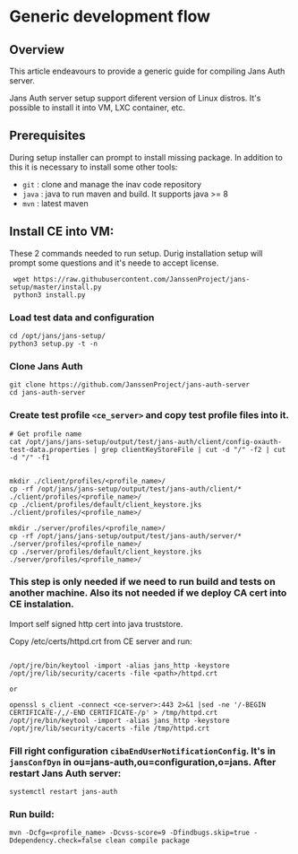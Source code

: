 # Generic development flow
## Overview

This article endeavours to provide a generic guide for compiling Jans Auth server.

Jans Auth server setup support diferent version of Linux distros. It's possible to install it into VM, LXC container, etc.

## Prerequisites

During setup installer can prompt to install missing package. In addition to this it is necessary to install some other tools:

* `git`  : clone and manage the inav code repository
* `java` : java to run maven and build. It supports java >= 8
* `mvn`  : latest maven




## Install CE into VM:

These 2 commands needed to run setup. Durig installation setup will prompt some questions and it's neede to accept license.
```
 wget https://raw.githubusercontent.com/JanssenProject/jans-setup/master/install.py
 python3 install.py
```

### Load test data and configuration
```
cd /opt/jans/jans-setup/
python3 setup.py -t -n
```

### Clone Jans Auth
```
git clone https://github.com/JanssenProject/jans-auth-server
cd jans-auth-server
```

### Create test profile `<ce_server>` and copy test profile files into it.

```
# Get profile name
cat /opt/jans/jans-setup/output/test/jans-auth/client/config-oxauth-test-data.properties | grep clientKeyStoreFile | cut -d "/" -f2 | cut -d "/" -f1


mkdir ./client/profiles/<profile_name>/
cp -rf /opt/jans/jans-setup/output/test/jans-auth/client/* ./client/profiles/<profile_name>/
cp ./client/profiles/default/client_keystore.jks ./client/profiles/<profile_name>/

mkdir ./server/profiles/<profile_name>/
cp -rf /opt/jans/jans-setup/output/test/jans-auth/server/* ./server/profiles/<profile_name>/
cp ./server/profiles/default/client_keystore.jks ./server/profiles/<profile_name>/

```

### This step is only needed if we need to run build and tests on another machine. Also its not needed if we deploy CA cert into CE instalation.

Import self signed http cert into java truststore.

Copy /etc/certs/httpd.crt from CE server and run:
```

/opt/jre/bin/keytool -import -alias jans_http -keystore /opt/jre/lib/security/cacerts -file <path>/httpd.crt

or

openssl s_client -connect <ce-server>:443 2>&1 |sed -ne '/-BEGIN CERTIFICATE-/,/-END CERTIFICATE-/p' > /tmp/httpd.crt
/opt/jre/bin/keytool -import -alias jans_http -keystore /opt/jre/lib/security/cacerts -file /tmp/httpd.crt
```
### Fill right configuration `cibaEndUserNotificationConfig`. It's in `jansConfDyn` in ou=jans-auth,ou=configuration,o=jans. After restart Jans Auth server:

```
systemctl restart jans-auth
```

### Run build:
```
mvn -Dcfg=<profile_name> -Dcvss-score=9 -Dfindbugs.skip=true -Ddependency.check=false clean compile package
```
